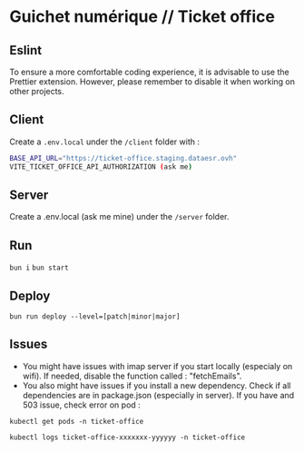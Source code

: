 # Guichet numérique // Ticket office

## Eslint

To ensure a more comfortable coding experience, it is advisable to use the Prettier extension. However, please remember to disable it when working on other projects.

## Client

Create a `.env.local` under the `/client` folder with :
```sh
BASE_API_URL="https://ticket-office.staging.dataesr.ovh"
VITE_TICKET_OFFICE_API_AUTHORIZATION (ask me)
```

## Server

Create a .env.local (ask me mine) under the `/server` folder.

## Run

`bun i`
`bun start`

## Deploy

`bun run deploy --level=[patch|minor|major]`

## Issues

- You might have issues with imap server if you start locally (especialy on wifi). If needed, disable the function called : "fetchEmails".
- You also might have issues if you install a new dependency. Check if all dependencies are in package.json (especially in server).
If you have and 503 issue, check error on pod :

`kubectl get pods -n ticket-office`

`kubectl logs ticket-office-xxxxxxx-yyyyyy -n ticket-office`
